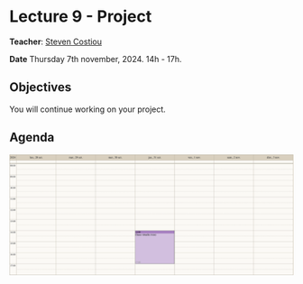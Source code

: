 # Lecture 9 - Project
**Teacher**: [Steven Costiou](https://kloum.io/costiou)

**Date** Thursday 7th november, 2024. 14h - 17h.

## Objectives

You will continue working on your project.


## Agenda

![img](/Week-06-Project-November-7-8-2024/week-06-agenda.png)   
